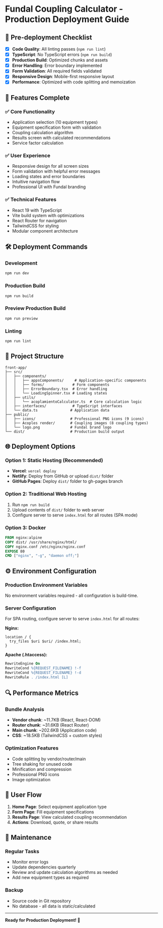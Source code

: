 # Fundal Coupling Calculator - Production Deployment Guide

## 🚀 Pre-deployment Checklist

- [x] **Code Quality**: All linting passes (`npm run lint`)
- [x] **TypeScript**: No TypeScript errors (`npm run build`)
- [x] **Production Build**: Optimized chunks and assets
- [x] **Error Handling**: Error boundary implemented
- [x] **Form Validation**: All required fields validated
- [x] **Responsive Design**: Mobile-first responsive layout
- [x] **Performance**: Optimized with code splitting and memoization

## 📱 Features Complete

### ✅ Core Functionality
- Application selection (10 equipment types)
- Equipment specification form with validation
- Coupling calculation algorithm
- Results screen with calculated recommendations
- Service factor calculation

### ✅ User Experience
- Responsive design for all screen sizes
- Form validation with helpful error messages
- Loading states and error boundaries
- Intuitive navigation flow
- Professional UI with Fundal branding

### ✅ Technical Features
- React 19 with TypeScript
- Vite build system with optimizations
- React Router for navigation
- TailwindCSS for styling
- Modular component architecture

## 🛠 Deployment Commands

### Development
```bash
npm run dev
```

### Production Build
```bash
npm run build
```

### Preview Production Build
```bash
npm run preview
```

### Linting
```bash
npm run lint
```

## 📂 Project Structure

```
front-app/
├── src/
│   ├── components/
│   │   ├── appsComponents/     # Application-specific components
│   │   ├── forms/             # Form components
│   │   ├── ErrorBoundary.tsx  # Error handling
│   │   └── LoadingSpinner.tsx # Loading states
│   ├── utils/
│   │   └── acoplamientoCalculator.ts  # Core calculation logic
│   ├── interfaces/            # TypeScript interfaces
│   └── data.ts               # Application data
├── public/
│   ├── icons/                # Professional PNG icons (9 icons)
│   ├── Acoples render/       # Coupling images (8 coupling types)
│   └── logo.png              # Fundal brand logo
└── dist/                     # Production build output
```

## 🌐 Deployment Options

### Option 1: Static Hosting (Recommended)
- **Vercel**: `vercel deploy`
- **Netlify**: Deploy from GitHub or upload `dist/` folder
- **GitHub Pages**: Deploy `dist/` folder to gh-pages branch

### Option 2: Traditional Web Hosting
1. Run `npm run build`
2. Upload contents of `dist/` folder to web server
3. Configure server to serve `index.html` for all routes (SPA mode)

### Option 3: Docker
```dockerfile
FROM nginx:alpine
COPY dist/ /usr/share/nginx/html/
COPY nginx.conf /etc/nginx/nginx.conf
EXPOSE 80
CMD ["nginx", "-g", "daemon off;"]
```

## ⚙️ Environment Configuration

### Production Environment Variables
No environment variables required - all configuration is build-time.

### Server Configuration
For SPA routing, configure server to serve `index.html` for all routes:

**Nginx:**
```nginx
location / {
  try_files $uri $uri/ /index.html;
}
```

**Apache (.htaccess):**
```apache
RewriteEngine On
RewriteCond %{REQUEST_FILENAME} !-f
RewriteCond %{REQUEST_FILENAME} !-d
RewriteRule . /index.html [L]
```

## 🔍 Performance Metrics

### Bundle Analysis
- **Vendor chunk**: ~11.7KB (React, React-DOM)
- **Router chunk**: ~31.6KB (React Router)
- **Main chunk**: ~202.6KB (Application code)
- **CSS**: ~18.5KB (TailwindCSS + custom styles)

### Optimization Features
- Code splitting by vendor/router/main
- Tree shaking for unused code
- Minification and compression
- Professional PNG icons
- Image optimization

## 🎯 User Flow

1. **Home Page**: Select equipment application type
2. **Form Page**: Fill equipment specifications
3. **Results Page**: View calculated coupling recommendation
4. **Actions**: Download, quote, or share results

## 🔧 Maintenance

### Regular Tasks
- Monitor error logs
- Update dependencies quarterly
- Review and update calculation algorithms as needed
- Add new equipment types as required

### Backup
- Source code in Git repository
- No database - all data is static/calculated

---

**Ready for Production Deployment! 🎉**